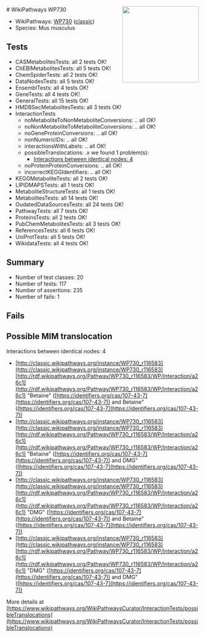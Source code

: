 <img style="float: right; width: 200px" src="https://upload.wikimedia.org/wikipedia/commons/thumb/8/83/Wplogo_with_text_500.png/640px-Wplogo_with_text_500.png" />
# WikiPathways WP730

* WikiPathways: [WP730](https://wikipathways.org/pathways/WP730) ([classic](https://classic.wikipathways.org/instance/WP730))
* Species: Mus musculus
## Tests
* CASMetabolitesTests: all 2 tests OK!
* ChEBIMetabolitesTests: all 5 tests OK!
* ChemSpiderTests: all 2 tests OK!
* DataNodesTests: all 5 tests OK!
* EnsemblTests: all 4 tests OK!
* GeneTests: all 4 tests OK!
* GeneralTests: all 15 tests OK!
* HMDBSecMetabolitesTests: all 3 tests OK!
* InteractionTests
    * noMetaboliteToNonMetaboliteConversions: .. all OK!
    * noNonMetaboliteToMetaboliteConversions: .. all OK!
    * noGeneProteinConversions: .. all OK!
    * nonNumericIDs: .. all OK!
    * interactionsWithLabels: .. all OK!
    * possibleTranslocations: .x we found 1 problem(s):
        * [Interactions between identical nodes: 4](#1c118209)
    * noProteinProteinConversions: .. all OK!
    * incorrectKEGGIdentifiers: .. all OK!
* KEGGMetaboliteTests: all 2 tests OK!
* LIPIDMAPSTests: all 1 tests OK!
* MetaboliteStructureTests: all 1 tests OK!
* MetabolitesTests: all 14 tests OK!
* OudatedDataSourcesTests: all 24 tests OK!
* PathwayTests: all 7 tests OK!
* ProteinsTests: all 2 tests OK!
* PubChemMetabolitesTests: all 3 tests OK!
* ReferencesTests: all 6 tests OK!
* UniProtTests: all 5 tests OK!
* WikidataTests: all 4 tests OK!


## Summary

* Number of test classes: 20
* Number of tests: 117
* Number of assertions: 235
* Number of fails: 1

## Fails

<a name="1c118209" />

## Possible MIM translocation

Interactions between identical nodes: 4

* [http://classic.wikipathways.org/instance/WP730_r116583](http://classic.wikipathways.org/instance/WP730_r116583) [http://rdf.wikipathways.org/Pathway/WP730_r116583/WP/Interaction/a26c1](http://rdf.wikipathways.org/Pathway/WP730_r116583/WP/Interaction/a26c1) "Betaine" ([https://identifiers.org/cas/107-43-7](https://identifiers.org/cas/107-43-7)) and 
Betaine" ([https://identifiers.org/cas/107-43-7](https://identifiers.org/cas/107-43-7))
* [http://classic.wikipathways.org/instance/WP730_r116583](http://classic.wikipathways.org/instance/WP730_r116583) [http://rdf.wikipathways.org/Pathway/WP730_r116583/WP/Interaction/a26c1](http://rdf.wikipathways.org/Pathway/WP730_r116583/WP/Interaction/a26c1) "Betaine" ([https://identifiers.org/cas/107-43-7](https://identifiers.org/cas/107-43-7)) and 
DMG" ([https://identifiers.org/cas/107-43-7](https://identifiers.org/cas/107-43-7))
* [http://classic.wikipathways.org/instance/WP730_r116583](http://classic.wikipathways.org/instance/WP730_r116583) [http://rdf.wikipathways.org/Pathway/WP730_r116583/WP/Interaction/a26c1](http://rdf.wikipathways.org/Pathway/WP730_r116583/WP/Interaction/a26c1) "DMG" ([https://identifiers.org/cas/107-43-7](https://identifiers.org/cas/107-43-7)) and 
Betaine" ([https://identifiers.org/cas/107-43-7](https://identifiers.org/cas/107-43-7))
* [http://classic.wikipathways.org/instance/WP730_r116583](http://classic.wikipathways.org/instance/WP730_r116583) [http://rdf.wikipathways.org/Pathway/WP730_r116583/WP/Interaction/a26c1](http://rdf.wikipathways.org/Pathway/WP730_r116583/WP/Interaction/a26c1) "DMG" ([https://identifiers.org/cas/107-43-7](https://identifiers.org/cas/107-43-7)) and 
DMG" ([https://identifiers.org/cas/107-43-7](https://identifiers.org/cas/107-43-7))


More details at [https://www.wikipathways.org/WikiPathwaysCurator/InteractionTests/possibleTranslocations](https://www.wikipathways.org/WikiPathwaysCurator/InteractionTests/possibleTranslocations)

